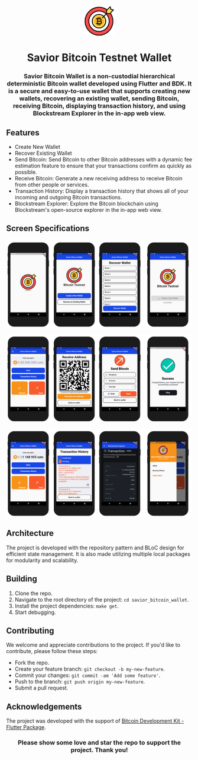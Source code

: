 <div align="center">
    <img src="assets/images/logo.png?raw=true" width="80px" alt="Savior Bitcoin Wallet Logo"/>
    <h1> Savior Bitcoin Testnet Wallet</h1>
</div>

<h3 align="center"> Savior Bitcoin Wallet is a non-custodial hierarchical deterministic Bitcoin wallet developed using Flutter and BDK. It is a secure and easy-to-use wallet that supports creating new wallets, recovering an existing wallet, sending Bitcoin, receiving Bitcoin, displaying transaction history, and using Blockstream Explorer in the in-app web view. </h3>

## Features
- Create New Wallet
- Recover Existing Wallet
- Send Bitcoin: Send Bitcoin to other Bitcoin addresses with a dynamic fee estimation feature to ensure that your transactions confirm as quickly as possible.
- Receive Bitcoin: Generate a new receiving address to receive Bitcoin from other people or services.
- Transaction History: Display a transaction history that shows all of your incoming and outgoing Bitcoin transactions.
- Blockstream Explorer: Explore the Bitcoin blockchain using Blockstream's open-source explorer in the in-app web view.

## Screen Specifications

![Savior Bitcoin Wallet Screen Specification 1](readme_content/ss1.png)

![Savior Bitcoin Wallet Screen Specification 2](readme_content/ss2.png)

![Savior Bitcoin Wallet Screen Specification 3](readme_content/ss3.png)

## Architecture
The project is developed with the repository pattern and BLoC design for efficient state management. It is also made utilizing multiple local packages for modularity and scalability.

## Building

1. Clone the repo.
2. Navigate to the root directory of the project: `cd savior_bitcoin_wallet`.
3. Install the project dependencies: `make get`.
4. Start debugging.

## Contributing
We welcome and appreciate contributions to the project. If you'd like to contribute, please follow these steps:
 - Fork the repo.
 - Create your feature branch: `git checkout -b my-new-feature`.
 - Commit your changes: `git commit -am 'Add some feature'`.
 - Push to the branch: `git push origin my-new-feature`.
 - Submit a pull request.

## Acknowledgements
The project was developed with the support of [Bitcoin Development Kit - Flutter Package](https://github.com/LtbLightning/bdk-flutter).

 <h3 align="center">Please show some love and star the repo to support the project. Thank you!</h3>